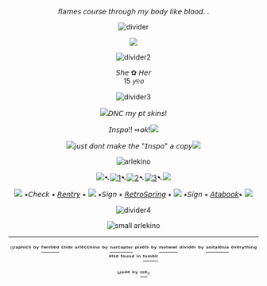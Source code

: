 <div align="center">
  
𝘧𝘭𝘢𝘮𝘦𝘴 𝘤𝘰𝘶𝘳𝘴𝘦 𝘵𝘩𝘳𝘰𝘶𝘨𝘩 𝘮𝘺 𝘣𝘰𝘥𝘺 𝘭𝘪𝘬𝘦 𝘣𝘭𝘰𝘰𝘥. .
  
![divider](https://64.media.tumblr.com/5b956bf379aebf03fb742e3cecfb02b6/384875cc12ff4362-bb/s2048x3072/a0ac4461da6c2e1b57615647f0bb0b61728ea19b.pnj)

<p align="center">
  <img src="https://64.media.tumblr.com/c3f030ea7a6d8d8211f4083e51bd0c85/f1bfc661aefeeb6f-23/s1280x1920/46fbfc85e973c0063ac2712b1c438e766aad5e1f.pnj"/>
</p>

<div align="center">

![divider2](https://64.media.tumblr.com/6d412bfad5b023bf7ca0e420b56e341d/384875cc12ff4362-b0/s640x960/b05f170bc331b9b744c22b0736413616ef9a3b20.pnj)

<div align="center">𝘚𝘩𝘦 ✿ 𝘏𝘦𝘳
<div align="center">15 𝘺୭𝘰


![divider3](https://64.media.tumblr.com/72e8f1bbfd8ebe88167690fbdce33d51/384875cc12ff4362-d9/s400x600/a7e43eef77442a9f549d219dacd24f25ec95ae4a.pnj)
<p align="center">
 

![](https://64.media.tumblr.com/3d4027430b2937147a296e3eb10d527e/91f74bd9989039ae-bb/s75x75_c1/a7047e96d71f12155634c10ba250ac8d2042f33b.gifv)𝘋𝘕𝘊 𝘮𝘺 𝘱𝘵 𝘴𝘬𝘪𝘯𝘴!

𝘐𝘯𝘴𝘱𝘰!! ➺𝘰𝘬!![](https://64.media.tumblr.com/f719de74748a655c0491a1335637bad2/91f74bd9989039ae-3e/s75x75_c1/ac935e8b9892d961b71d4ec72da825a7e46524c2.gifv)

![](https://64.media.tumblr.com/b6f6b55542d1f1d536f450bc5042736e/91f74bd9989039ae-8c/s75x75_c1/640ee6330595f47dd9d6a52090162df0573083b3.gifv)𝘫𝘶𝘴𝘵 𝘥𝘰𝘯𝘵 𝘮𝘢𝘬𝘦 𝘵𝘩𝘦 "𝘐𝘯𝘴𝘱𝘰" 𝘢 𝘤𝘰𝘱𝘺![](https://64.media.tumblr.com/453a73ac5f55e585d9bbbbc94b4acdba/91f74bd9989039ae-84/s75x75_c1/7b59f9f7da1c6cc5f78e76e934dbbf9f81541ca7.gifv)

![arlekino](https://64.media.tumblr.com/5e1006a550112e6792198416666f9f81/f1bfc661aefeeb6f-42/s100x200/51b7873a1f21e3860edb01416649c11445f699f1.pnj)



![](https://64.media.tumblr.com/7cd9cb830eaff859b6bc538f02c1167c/91f74bd9989039ae-4f/s75x75_c1/17ed5731d26587e7c57aee0f7c5b270db2fde145.gifv)➷[![1](https://64.media.tumblr.com/63da2be9792f54be1a7cc71e47818bd0/828870b2d99689c2-b1/s75x75_c1/72514a3f363f3701c3bb830c89ce5d3a555aa3cf.pnj)](https://rentry.co/linkrose)➷[![2](https://64.media.tumblr.com/e15cdc53fe9810a04873f876f09a57e9/828870b2d99689c2-db/s75x75_c1/703fb8a8389c30b88b84ce08b67049e8891c9c70.pnj)](https://rentry.co/marchthefontain)➷[![3](https://64.media.tumblr.com/022a22573d89c8013404b4fcb91ab53f/828870b2d99689c2-53/s75x75_c1/dfaa245137fc6a286a52aad01fdd3d65574bdda9.pnj)](https://rentry.co/byiInts)➷![](https://64.media.tumblr.com/7cd9cb830eaff859b6bc538f02c1167c/91f74bd9989039ae-4f/s75x75_c1/17ed5731d26587e7c57aee0f7c5b270db2fde145.gifv)

![](https://64.media.tumblr.com/ef4f90e2fce22df75b2999f50020f58c/91f74bd9989039ae-b3/s75x75_c1/1c9b9f71e3da6b7f6fd2d072beeec0ace7790c8b.gifv) ⭑𝘊𝘩𝘦𝘤𝘬 ⭑ [𝘙𝘦𝘯𝘵𝘳𝘺](https://rentry.co/FurinaTheFontaine) ⭑  ![](https://64.media.tumblr.com/834a4d05975430e9f2ce2edc31e3b60b/91f74bd9989039ae-80/s75x75_c1/a6b1627af7457726e91d2812bcc10e07e4dc2c1f.gifv) ⭑𝘚𝘪𝘨𝘯 ⭑ [𝘙𝘦𝘵𝘳𝘰𝘚𝘱𝘳𝘪𝘯𝘨](https://retrospring.net/@FurinaTheFontain) ⭑  ![](https://64.media.tumblr.com/ef4f90e2fce22df75b2999f50020f58c/91f74bd9989039ae-b3/s75x75_c1/1c9b9f71e3da6b7f6fd2d072beeec0ace7790c8b.gifv) ⭑𝘚𝘪𝘨𝘯 ⭑ [𝘈𝘵𝘢𝘣𝘰𝘰𝘬](https://furinathefountain.atabook.org/)⭑ ![](https://64.media.tumblr.com/834a4d05975430e9f2ce2edc31e3b60b/91f74bd9989039ae-80/s75x75_c1/a6b1627af7457726e91d2812bcc10e07e4dc2c1f.gifv)

![divider4](https://64.media.tumblr.com/72e8f1bbfd8ebe88167690fbdce33d51/384875cc12ff4362-d9/s400x600/a7e43eef77442a9f549d219dacd24f25ec95ae4a.pnj)


![small arlekino](https://64.media.tumblr.com/742b1329e4e4756ee6223dee1c0f77c7/392d767f229b066b-43/s100x200/bfb2708305536808484222bea05661f0788cda90.pnj)

---
ᴳʳᵃᵖʰⁱᶜˢ ᵇʸ [ᶠʷʳⁱˡˡᵉᵈ](https://www.tumblr.com/fwrilled) ᶜʰⁱᵇⁱ ᵃʳˡᵉᶜᶜʰⁱⁿᵒ ᵇʸ [ⁿᵃʳᶜᵃᵖᵗᵒʳ](https://www.tumblr.com/narcaptor) ᵖⁱˣᵉˡˢ ᵇʸ [ᵐᵒᵗʷʷˡ](https://www.tumblr.com/motwwl) ᵈⁱᵛⁱᵈᵉʳ ᵇʸ [ᵃⁿⁱᵗᵃˡᵉⁿⁱᵃ](https://www.tumblr.com/anitalenia) ᵉᵛᵉʳʸᵗʰⁱⁿᵍ ᵉˡˢᵉ ᶠᵒᵘⁿᵈ ⁱⁿ  [ᵗᵘᵐᵇˡʳ](https://www.tumblr.com)

ᴹᵃᵈᵉ ᵇʸ [ᵐᵉ](https://github.com/FurinaTheFountain)ᵎᵎ

